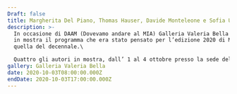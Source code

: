 ```yaml
---
Draft: false
title: Margherita Del Piano, Thomas Hauser, Davide Monteleone e Sofia Uslenghi
description: >-
  In occasione di DAAM (Dovevamo andare al MIA) Galleria Valeria Bella metterà
  in mostra il programma che era stato pensato per l’edizione 2020 di MIA Fair,
  quella del decennale.\

  Quattro gli autori in mostra, dall’ 1 al 4 ottobre presso la sede della galleria: Margherita Del Piano, Thomas Hauser, Davide Monteleone e Sofia Uslenghi.
gallery: Galleria Valeria Bella
date: 2020-10-03T08:00:00.000Z
endDate: 2020-10-03T17:00:00.000Z
---
```

